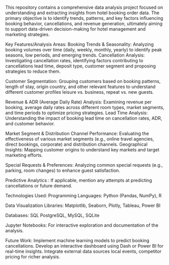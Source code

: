 This repository contains a comprehensive data analysis project focused on understanding and extracting insights from hotel booking order data. The primary objective is to identify trends, patterns, and key factors influencing booking behavior, cancellations, and revenue generation, ultimately aiming to support data-driven decision-making for hotel management and marketing strategies.

Key Features/Analysis Areas:
Booking Trends & Seasonality: Analyzing booking volumes over time (daily, weekly, monthly, yearly) to identify peak seasons, low periods, and emerging trends.
Cancellation Analysis: Investigating cancellation rates, identifying factors contributing to cancellations lead time, deposit type, customer segment and proposing strategies to reduce them.

Customer Segmentation: Grouping customers based on booking patterns, length of stay, origin country, and other relevant features to understand different customer profiles leisure vs. business, repeat vs. new guests.

Revenue & ADR (Average Daily Rate) Analysis: Examining revenue per booking, average daily rates across different room types, market segments, and time periods to optimize pricing strategies.
Lead Time Analysis: Understanding the impact of booking lead time on cancellation rates, ADR, and customer behavior.

Market Segment & Distribution Channel Performance: Evaluating the effectiveness of various market segments (e.g., online travel agencies, direct bookings, corporate) and distribution channels.
Geographical Insights: Mapping customer origins to understand key markets and target marketing efforts.

Special Requests & Preferences: Analyzing common special requests (e.g., parking, room changes) to enhance guest satisfaction.

Predictive Analytics : If applicable, mention any attempts at predicting cancellations or future demand.

Technologies Used:
Programming Languages: Python (Pandas, NumPy), R

Data Visualization Libraries: Matplotlib, Seaborn, Plotly, Tableau, Power BI

Databases: SQL PostgreSQL, MySQL, SQLite

Jupyter Notebooks: For interactive exploration and documentation of the analysis.

Future Work:
Implement machine learning models to predict booking cancellations.
Develop an interactive dashboard using Dash or Power BI for real-time insights.
Integrate external data sources  local events, competitor pricing for richer analysis.
